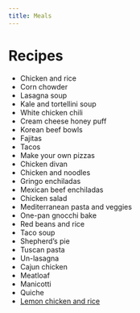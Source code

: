 ```yaml
---
title: Meals
---
```

# Recipes
- Chicken and rice
- Corn chowder
- Lasagna soup
- Kale and tortellini soup 
- White chicken chili
- Cream cheese honey puff
- Korean beef bowls
- Fajitas
- Tacos
- Make your own pizzas
- Chicken divan
- Chicken and noodles
- Gringo enchiladas
- Mexican beef enchiladas
- Chicken salad
- Mediterranean pasta and veggies
- One-pan gnocchi bake
- Red beans and rice 
- Taco soup
- Shepherd’s pie 
- Tuscan pasta
- Un-lasagna
- Cajun chicken
- Meatloaf
- Manicotti
- Quiche
- [Lemon chicken and rice](/meals/lemon_chicken.md)
